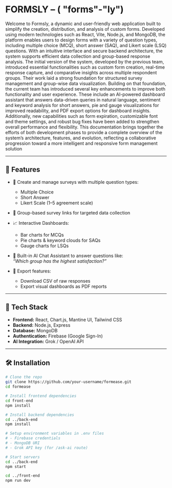 # FORMSLY – ( "forms"-"ly")

Welcome to Formsly, a dynamic and user-friendly web application built to simplify the creation, distribution, and analysis of custom forms. Developed using modern technologies such as React, Vite, Node.js, and MongoDB, the platform enables users to design forms with a variety of question types, including multiple choice (MCQ), short answer (SAQ), and Likert scale (LSQ) questions. With an intuitive interface and secure backend architecture, the system supports efficient data collection and group-based response analysis.
The initial version of the system, developed by the previous team, introduced essential functionalities such as custom form creation, real-time response capture, and comparative insights across multiple respondent groups. Their work laid a strong foundation for structured survey management and group-wise data visualization.
Building on that foundation, the current team has introduced several key enhancements to improve both functionality and user experience. These include an AI-powered dashboard assistant that answers data-driven queries in natural language, sentiment and keyword analysis for short answers, pie and gauge visualizations for improved readability, and PDF export options for dashboard insights. Additionally, new capabilities such as form expiration, customizable font and theme settings, and robust bug fixes have been added to strengthen overall performance and flexibility.
This documentation brings together the efforts of both development phases to provide a complete overview of the system’s architecture, features, and evolution, reflecting a collaborative progression toward a more intelligent and responsive form management solution


---

## 🚀 Features

- 🎯 Create and manage surveys with multiple question types:  
  - Multiple Choice  
  - Short Answer  
  - Likert Scale (1–5 agreement scale)

- 👥 Group-based survey links for targeted data collection
- 📈 Interactive Dashboards:
  - Bar charts for MCQs  
  - Pie charts & keyword clouds for SAQs  
  - Gauge charts for LSQs

- 🤖 Built-in AI Chat Assistant to answer questions like:  
  _“Which group has the highest satisfaction?”_

- 📄 Export features:
  - Download CSV of raw responses  
  - Export visual dashboards as PDF reports

---

## 🧱 Tech Stack

- **Frontend:** React, Chart.js, Mantine UI, Tailwind CSS  
- **Backend:** Node.js, Express  
- **Database:** MongoDB  
- **Authentication:** Firebase (Google Sign-In)  
- **AI Integration:** Grok / OpenAI API

---

## 🛠️ Installation

```bash
# Clone the repo
git clone https://github.com/your-username/formease.git
cd formease

# Install frontend dependencies
cd front-end
npm install

# Install backend dependencies
cd ../back-end
npm install

# Setup environment variables in .env files
# - Firebase credentials
# - MongoDB URI
# - Grok API key (for /ask-ai route)

# Start servers
cd ../back-end
npm start

cd ../front-end
npm run dev
